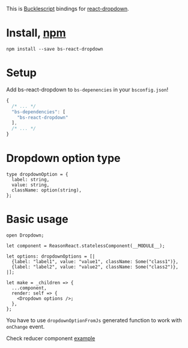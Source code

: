 This is [Bucklescript](https://bucklescript.github.io/) bindings for [react-dropdown](https://github.com/fraserxu/react-dropdown).

# Install, [npm](https://www.npmjs.com/package/bs-react-dropdown)

```
npm install --save bs-react-dropdown
```

# Setup

Add bs-react-dropdown to `bs-depenencies` in your `bsconfig.json`!

```js
{
  /* ... */
  "bs-dependencies": [
    "bs-react-dropdown"
  ],
  /* ... */
}
```

# Dropdown option type

```re
type dropdownOption = {
  label: string,
  value: string,
  className: option(string),
};
```

# Basic usage

```re
open Dropdown;

let component = ReasonReact.statelessComponent(__MODULE__);

let options: dropdownOptions = [|
  {label: "label1", value: "value1", className: Some("class1")},
  {label: "label2", value: "value2", className: Some("class2")},
|];

let make = _children => {
  ...component,
  render: self => {
    <Dropdown options />;
  },
};
```

You have to use `dropdownOptionFromJs` generated function to work with `onChange` event.

Check reducer component [example](https://github.com/ixzzd/bs-react-dropdown/tree/master/examples/reducer_component.re)

